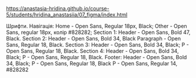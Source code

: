 
https://anastasia-hridina.github.io/course-5/students/hridina_anastasiia/07_figma/index.html

Шрифти.
Навігація: 
Home - Open Sans, Regular 18px, Black;
Other - Open Sans, regular 18px, колір #828282;
Section 1:
Header - Open Sans, Bold 47, Black.
Section 2:
Header - Open Sans, Bold 34, Black
Paragraph - Open Sans, Regular 18, Black.
Section 3:
Header - Open Sans, Bold 34, Black;
P - Open Sans, Regular 18, Black.
Section 4:
Header - Open Sans, Bold 34, Black;
P - Open Sans, Regular 18, Black.
Footer:
Header - Open Sans, Bold 34, Black;
P - Open Sans, Regular 18, Black
P - Open Sans, Regular 14, #828282
